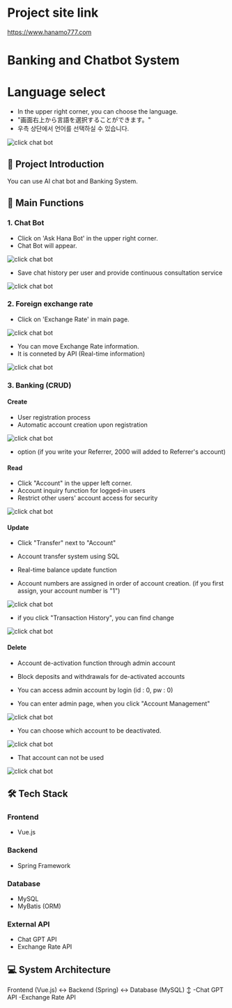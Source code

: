 # Project site link

https://www.hanamo777.com

# Banking and Chatbot System

# Language select

- In the upper right corner, you can choose the language.
- "画面右上から言語を選択することができます。"
- 우측 상단에서 언어를 선택하실 수 있습니다.


![click chat bot](./images/lang1.png)


## 📌 Project Introduction

You can use AI chat bot and Banking System.

## 🚀 Main Functions

### 1. Chat Bot

- Click on 'Ask Hana Bot' in the upper right corner.
- Chat Bot will appear.


![click chat bot](./images/chatbot1.png)


- Save chat history per user and provide continuous consultation service


![click chat bot](./images/chatbot2.png)


### 2. Foreign exchange rate

- Click on 'Exchange Rate' in main page.


![click chat bot](./images/exchange1.png)


- You can move Exchange Rate information.
- It is conneted by API (Real-time information)


![click chat bot](./images/exchange2.png)


### 3. Banking (CRUD)

#### Create

- User registration process
- Automatic account creation upon registration


![click chat bot](./images/create1.png)


- option (if you write your Referrer, 2000 will added to Referrer's account)

#### Read

- Click "Account" in the upper left corner.
- Account inquiry function for logged-in users
- Restrict other users' account access for security


![click chat bot](./images/read1.png)


#### Update

- Click "Transfer" next to "Account"
- Account transfer system using SQL
- Real-time balance update function

- Account numbers are assigned in order of account creation.
  (if you first assign, your account number is "1")


![click chat bot](./images/update1.png)


- if you click "Transaction History", you can find change


![click chat bot](./images/update2.png)


#### Delete

- Account de-activation function through admin account
- Block deposits and withdrawals for de-activated accounts

- You can access admin account by login (id : 0, pw : 0)

- You can enter admin page, when you click "Account Management"


![click chat bot](./images/delete1.png)


- You can choose which account to be deactivated.


![click chat bot](./images/delete2.png)


- That account can not be used


![click chat bot](./images/delete3.png)


## 🛠 Tech Stack

### Frontend

- Vue.js

### Backend

- Spring Framework

### Database

- MySQL
- MyBatis (ORM)

### External API

- Chat GPT API
- Exchange Rate API

## 💻 System Architecture

Frontend (Vue.js) <-> Backend (Spring) <-> Database (MySQL)
↕
-Chat GPT API
-Exchange Rate API
